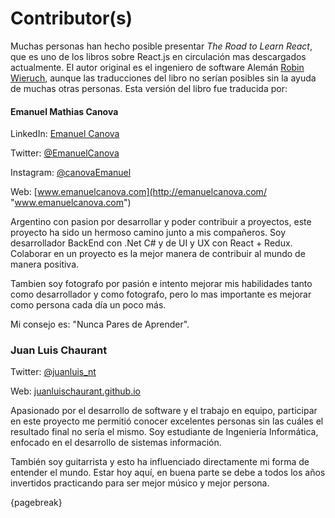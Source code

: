 # Contributor(s)

Muchas personas han hecho posible presentar *The Road to Learn React*, que es uno de los libros sobre React.js en circulación mas descargados actualmente. El autor original es el ingeniero de software Alemán [Robin Wieruch](https://www.robinwieruch.de/), aunque las traducciones del libro no serían posibles sin la ayuda de muchas otras personas. Esta versión del libro fue traducida por:

#### Emanuel Mathias Canova
LinkedIn: [Emanuel Canova](https://www.linkedin.com/in/emanuel-canova)

Twitter: [@EmanuelCanova](https://twitter.com/EmanuelCanova "@EmanuelCanova")

Instagram: [@canovaEmanuel](https://www.instagram.com/canovaemanuel/?hl=es-la "@canovaEmanuel")

Web: [www.emanuelcanova.com](http://emanuelcanova.com/ "www.emanuelcanova.com")

Argentino con pasion por desarrollar y poder contribuir a proyectos, este proyecto ha sido un hermoso camino junto a mis compañeros. Soy desarrollador BackEnd con .Net C# y de UI y UX con React + Redux. Colaborar en un proyecto es la mejor manera de contribuir al mundo de manera positiva.

Tambien soy fotografo por pasión e intento mejorar mis habilidades tanto como desarrollador y como fotografo, pero lo mas importante es mejorar como persona cada día un poco más.

Mi consejo es: "Nunca Pares de Aprender".

### Juan Luis Chaurant

Twitter: [@juanluis_nt](https://twitter.com/juanluis_nt)

Web: [juanluischaurant.github.io](https://juanluischaurant.github.io/)

Apasionado por el desarrollo de software y el trabajo en equipo, participar en este proyecto me permitió conocer excelentes personas sin las cuáles el resultado final no sería el mismo. Soy estudiante de Ingeniería Informática, enfocado en el desarrollo de sistemas información.

También soy guitarrista y esto ha influenciado directamente mi forma de entender el mundo. Estar hoy aquí, en buena parte se debe a todos los años invertidos practicando para ser mejor músico y mejor persona.

{pagebreak}

